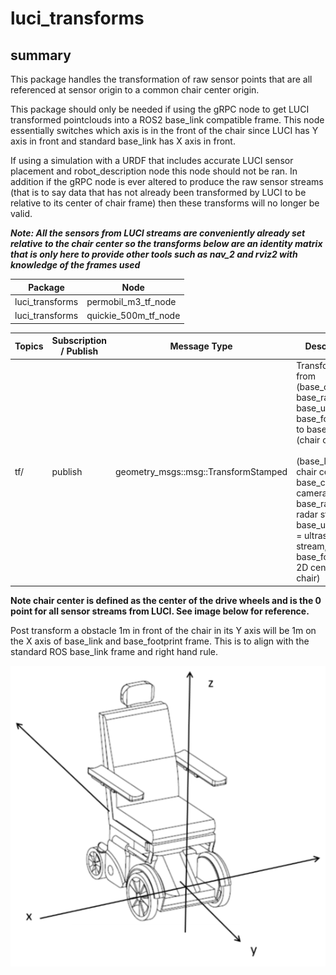# luci_transforms

## summary

This package handles the transformation of raw sensor points that are all referenced at sensor origin to a common chair center origin.

This package should only be needed if using the gRPC node to get LUCI transformed pointclouds into a ROS2 base_link compatible frame. This node essentially switches which axis is in the front of the chair since LUCI has Y axis in front and
standard base_link has X axis in front. 

If using a simulation with a URDF that includes accurate LUCI sensor placement and robot_description node this node should not be ran. In addition if the gRPC node is ever altered to produce the raw sensor streams (that is to say data that has not already
been transformed by LUCI to be relative to its center of chair frame) then these transforms will no longer be valid.

_**Note: All the sensors from LUCI streams are conveniently  already set relative to the chair center so the transforms below are an identity matrix that is only here to provide other tools such as nav\_2 and rviz2 with knowledge of the frames used**_

| Package | Node |
|---------|------|
| luci_transforms | permobil_m3_tf_node |
| luci_transforms | quickie_500m_tf_node |

| Topics | Subscription / Publish | Message Type | Description |
|--------|------------------------|--------------|-------------|
| tf/ | publish | geometry_msgs::msg::TransformStamped | Transformations from (base_camera, base_radar, base_ultrasonic, base_footprint) to base_link (chair center) <br/><br/> (base_link = chair center, base_camera = camera stream, base_radar = radar stream, base_ultrasonic = ultrasonic stream, base_footprint = 2D center of chair) |

**Note chair center is defined as the center of the drive wheels and is the 0 point for all sensor streams from LUCI. See image below for reference.**

Post transform a obstacle 1m in front of the chair in its Y axis will be 1m on the X axis of base_link and base_footprint frame. This is to align with the standard ROS base_link frame and right hand rule.

![luci chair center image](luci-chair-center.png)
